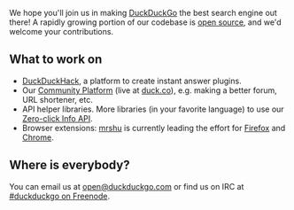 We hope you'll join us in making [DuckDuckGo](https://duckduckgo.com/) the best search engine out there! A rapidly growing portion of our codebase is [open source](http://github.com/duckduckgo/), and we'd welcome your contributions.

## What to work on

 * [DuckDuckHack](http://duckduckhack.com), a platform to create instant answer plugins.
 * Our [Community Platform](http://github.com/duckduckgo/community-platform) (live at [duck.co](https://duck.co)), e.g. making a better forum, URL shortener, etc.
 * API helper libraries. More libraries (in your favorite language) to use our [Zero-click Info API](http://api.duckduckgo.com/).
 * Browser extensions: [mrshu](https://github.com/mrshu) is currently leading the effort for [Firefox](https://github.com/duckduckgo/firefox-zeroclickinfo) and [Chrome](https://github.com/duckduckgo/chrome-zeroclickinfo). 

## Where is everybody?

You can email us at open@duckduckgo.com or find us on IRC at [#duckduckgo on Freenode](http://webchat.freenode.net/?channels=duckduckgo).